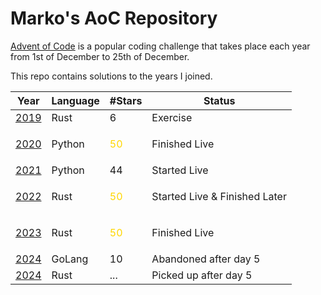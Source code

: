# Marko's AoC Repository

[Advent of Code](http://www.adventofcode.com) is a popular coding challenge that takes place each year from 1st of December to 25th of December.

This repo contains solutions to the years I joined.

| Year                  | Language | #Stars                       | Status                        |
| --------------------- | -------- | ---------------------------- | ----------------------------- |
| [2019](./rust/2019)   | Rust     | 6                            | Exercise                      |
| [2020](./python/2020) | Python   | <p style="color:gold">50</p> | Finished Live                 |
| [2021](./python/2021) | Python   | 44                           | Started Live                  |
| [2022](./rust/2022)   | Rust     | <p style="color:gold">50</p> | Started Live & Finished Later |
| [2023](./rust/2023)   | Rust     | <p style="color:gold">50</p> | Finished Live                 |
| [2024](./go/2024)     | GoLang   | 10                           | Abandoned after day 5         |
| [2024](./rust/2024)   | Rust     | ...                          | Picked up after day 5         |

